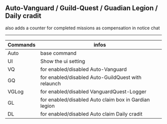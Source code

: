 Auto-Vanguard / Guild-Quest / Guadian Legion / Daily cradit
---
also adds a counter for completed missions as compensation in notice chat<br>

---

Commands | infos
--- | ---
Auto | base command
UI | Show the ui setting
VQ | for enabled/disabled Auto-Vanguard
GQ | for enabled/disabled Auto-GuildQuest with relaunch
VGLog | for enabled/disabled VanguardQuest-Logger
GL | for enabled/disabled Auto claim box in Gardian legion
DL | for enabled/disabled Auto claim Daily cradit 

